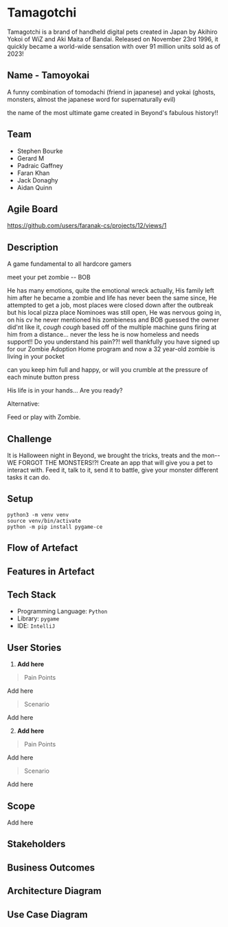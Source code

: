 # Tamagotchi
Tamagotchi is a brand of handheld digital pets created in Japan by Akihiro Yokoi of WiZ and Aki Maita of Bandai.
Released on November 23rd 1996, it quickly became a world-wide sensation with over 91 million units sold as of 2023!

## Name - Tamoyokai
A funny combination of tomodachi (friend in japanese)
and yokai (ghosts, monsters, almost the japanese word for supernaturally evil)

the name of the most ultimate game created in Beyond's fabulous history!!

## Team
- Stephen Bourke
- Gerard M
- Padraic Gaffney
- Faran Khan
- Jack Donaghy
- Aidan Quinn

## Agile Board
https://github.com/users/faranak-cs/projects/12/views/1

## Description
A game fundamental to all hardcore gamers

meet your pet zombie -- BOB

He has many emotions, quite the emotional wreck actually,
His family left him after he became a zombie and life has never been the same since,
He attempted to get a job, most places were closed down after the outbreak but his local pizza place Nominoes was still open,
He was nervous going in, on his cv he never mentioned his zombieness and
BOB guessed the owner did'nt like it, *cough cough* based off of the multiple machine guns firing at him from a distance...
never the less he is now homeless and  needs support!!
Do you understand his pain??! well thankfully you have signed up for our Zombie Adoption Home program and now
a 32 year-old zombie is living in your pocket

can you keep him full and happy, or will you crumble at the pressure of each minute button press

His life is in your hands... Are you ready?


Alternative:

Feed or play with Zombie.

## Challenge
It is Halloween night in Beyond, we brought the tricks, treats and the mon-- WE FORGOT THE MONSTERS!?! Create an app that will give you a pet to interact with. Feed it, talk to it, send it to battle, give your monster different tasks it can do.

## Setup
```
python3 -m venv venv
source venv/bin/activate
python -m pip install pygame-ce
```

## Flow of Artefact


## Features in Artefact



## Tech Stack
- Programming Language: `Python`
- Library: `pygame`
- IDE: `IntelliJ`

## User Stories
1. **Add here**
> Pain Points

Add here
> Scenario

Add here

2. **Add here**
> Pain Points

Add here
> Scenario

Add here
## Scope
Add here

## Stakeholders

## Business Outcomes

## Architecture Diagram

## Use Case Diagram


